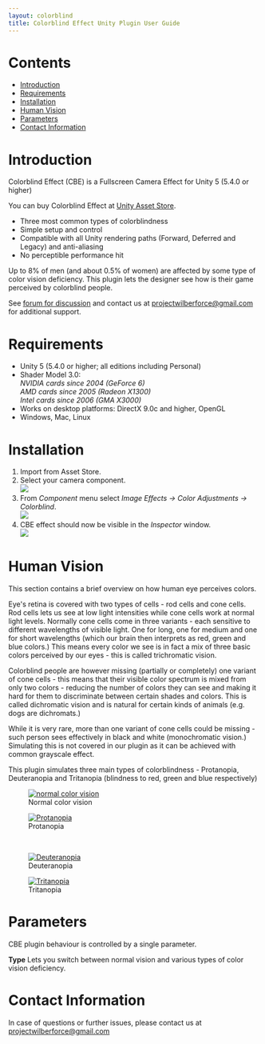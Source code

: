 ```yaml
---
layout: colorblind
title: Colorblind Effect Unity Plugin User Guide
---
```

# Contents
- [Introduction](#introduction)
- [Requirements](#requirements)
- [Installation](#installation)
- [Human Vision](#human-vision)
- [Parameters](#parameters)
- [Contact Information](#contact-information)

# Introduction

Colorblind Effect (CBE) is a Fullscreen Camera Effect for Unity 5 (5.4.0 or higher)

You can buy Colorblind Effect at [Unity Asset Store]().

- Three most common types of colorblindness
- Simple setup and control
- Compatible with all Unity rendering paths (Forward, Deferred and Legacy) and anti-aliasing
- No perceptible performance hit

Up to 8% of men (and about 0.5% of women) are affected by some type of color vision deficiency. This plugin lets the designer see how is their game perceived by colorblind people.

See [forum for discussion](http://forum.unity3d.com/) and contact us at <projectwilberforce@gmail.com> for additional support.
 
# Requirements

- Unity 5 (5.4.0 or higher; all editions including Personal)
- Shader Model 3.0:  
*NVIDIA cards since 2004 (GeForce 6)*  
*AMD cards since 2005 (Radeon X1300)*  
*Intel cards since 2006 (GMA X3000)* 
- Works on desktop platforms: DirectX 9.0c and higher, OpenGL
- Windows, Mac, Linux

# Installation

1. Import from Asset Store.
2. Select your camera component.  
![](camera.png)
3. From *Component* menu select *Image Effects -> Color Adjustments -> Colorblind*.   
![](addcomponent.png)
4. CBE effect should now be visible in the *Inspector* window.  
![](inspector.png)

# Human Vision

This section contains a brief overview on how human eye perceives colors.

Eye's retina is covered with two types of cells - rod cells and cone cells. Rod cells lets us see at low light intensities while cone cells work at normal light levels. Normally cone cells come in three variants - each sensitive to different wavelengths of visible light. One for long, one for medium and one for short wavelengths (which our brain then interprets as red, green and blue colors.) This means every color we see is in fact a mix of three basic colors perceived by our eyes - this is called trichromatic vision.

Colorblind people are however missing (partially or completely) one variant of cone cells - this means that their visible color spectrum is mixed from only two colors - reducing the number of colors they can see and making it hard for them to discriminate between certain shades and colors. This is called dichromatic vision and is natural for certain kinds of animals (e.g. dogs are dichromats.)

While it is very rare, more than one variant of cone cells could be missing - such person sees effectively in black and white (monochromatic vision.) Simulating this is not covered in our plugin as it can be achieved with common grayscale effect.

This plugin simulates three main types of colorblindness - Protanopia, Deuteranopia and Tritanopia (blindness to red, green and blue respectively)

<figure>
<a href="img.jpg"><img src="img.jpg" alt="normal color vision" title="Normal color vision"/></a>
<figcaption>Normal color vision</figcaption>
</figure>
<figure>
<a href="pro.jpg"><img src="pro.jpg" alt="Protanopia" title="Protanopia"/></a>
<figcaption>Protanopia</figcaption>
</figure>
<br/>
<figure>
<a href="deu.jpg"><img src="deu.jpg" alt="Deuteranopia" title="Deuteranopia"/></a>
<figcaption>Deuteranopia</figcaption>
</figure>
<figure>
<a href="tri.jpg"><img src="tri.jpg" alt="Tritanopia" title="Tritanopia"/></a>
<figcaption>Tritanopia</figcaption>
</figure>

# Parameters

CBE plugin behaviour is controlled by a single parameter.

**Type**
Lets you switch between normal vision and various types of color vision deficiency.

# Contact Information
In case of questions or further issues, please contact us at <projectwilberforce@gmail.com>

